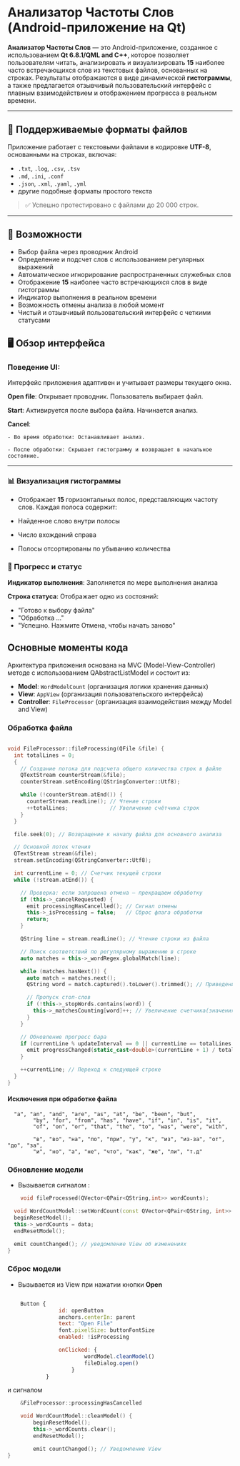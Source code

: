 # Анализатор Частоты Слов (Android-приложение на Qt)

**Анализатор Частоты Слов** — это Android-приложение, созданное с использованием **Qt 6.8.1/QML and C++**, которое позволяет пользователям читать, анализировать и визуализировать **15** наиболее часто встречающихся слов из текстовых файлов, основанных на строках. Результаты отображаются в виде динамической **гистограммы**, а также предлагается отзывчивый пользовательский интерфейс с плавным взаимодействием и отображением прогресса в реальном времени.

---

## 📂 Поддерживаемые форматы файлов
Приложение работает с текстовыми файлами в кодировке **UTF-8**, основанными на строках, включая:

- `.txt`, `.log`, `.csv`, `.tsv`
- `.md`, `.ini`, `.conf`
- `.json`, `.xml`, `.yaml`, `.yml`
- другие подобные форматы простого текста

> ✅ Успешно протестировано с файлами до 20 000 строк.

---

## 🎯 Возможности

- Выбор файла через проводник Android
- Определение и подсчет слов с использованием регулярных выражений
- Автоматическое игнорирование распространенных служебных слов
- Отображение **15** наиболее часто встречающихся слов в виде гистограммы
- Индикатор выполнения в реальном времени
- Возможность отмены анализа в любой момент
- Чистый и отзывчивый пользовательский интерфейс с четкими статусами

## 🖥️ Обзор интерфейса

### Поведение UI:

Интерфейс приложения адаптивен и учитывает размеры текущего окна.

**Open file**: Открывает проводник. Пользователь выбирает файл.

**Start**: Активируется после выбора файла. Начинается анализ.

**Cancel**:

    - Во время обработки: Останавливает анализ.

    - После обработки: Скрывает гистограмму и возвращает в начальное состояние.

---    

### 📊 Визуализация гистограммы

- Отображает **15** горизонтальных полос, представляющих частоту слов. Каждая полоса содержит:

- Найденное слово внутри полосы

- Число вхождений справа

- Полосы отсортированы по убыванию количества

### 🔄 Прогресс и статус

**Индикатор выполнения**: Заполняется по мере выполнения анализа

**Строка статуса**: Отображает одно из состояний:

- "Готово к выбору файла"
- "Обработка ..."
- "Успешно. Нажмите Отмена, чтобы начать заново"

## Основные моменты кода

Архитектура приложения основана на MVC (Model-View-Controller) методе c использованием QAbstractListModel и состоит из:
- **Model**: `WordModelCount` (организация логики хранения данных)
- **View**: `AppView` (организация пользовательского интерфейса)
- **Controller**: `FileProcessor` (организация взаимодействия между Model and View)

### Обработка файла

```cpp

void FileProcessor::fileProcessing(QFile &file) {
  int totalLines = 0;
  {
    // Создание потока для подсчета общего количества строк в файле
    QTextStream counterStream(&file);
    counterStream.setEncoding(QStringConverter::Utf8);

    while (!counterStream.atEnd()) {
      counterStream.readLine(); // Чтение строки
      ++totalLines;             // Увеличение счётчика строк
    }
  }

  file.seek(0); // Возвращение к началу файла для основного анализа

  // Основной поток чтения
  QTextStream stream(&file);
  stream.setEncoding(QStringConverter::Utf8);

  int currentLine = 0; // Счетчик текущей строки
  while (!stream.atEnd()) {

    // Проверка: если запрошена отмена — прекращаем обработку
    if (this->_cancelRequested) {
      emit processingHasCancelled(); // Сигнал отмены
      this->_isProcessing = false;   // Сброс флага обработки
      return;
    }

    QString line = stream.readLine(); // Чтение строки из файла

    // Поиск соответствий по регулярному выражению в строке
    auto matches = this->_wordRegex.globalMatch(line);

    while (matches.hasNext()) {
      auto match = matches.next();
      QString word = match.captured().toLower().trimmed(); // Приведение к нижнему регистру и удаление пробелов

      // Пропуск стоп-слов
      if (!this->_stopWords.contains(word)) {
        this->_matchesCounting[word]++; // Увеличение счетчика(значения) для найденного слова (ключа)
      }
    }

    // Обновление прогресс бара
    if (currentLine % updateInterval == 0 || currentLine == totalLines - 1) {
      emit progressChanged(static_cast<double>(currentLine + 1) / totalLines); // Сигнал обновления прогресса
    }

    ++currentLine; // Переход к следующей строке
  }
}

```
#### Исключения при обработке файла

```
  "a", "an", "and", "are", "as", "at", "be", "been", "but",
        "by", "for", "from", "has", "have", "if", "in", "is", "it",
        "of", "on", "or", "that", "the", "to", "was", "were", "with",

        "в", "во", "на", "по", "при", "у", "к", "из", "из-за", "от", "до", "за",
        "и", "но", "а", "не", "что", "как", "же", "ли", "т.д"
```

### Обновление модели 

- Вызывается сигналом :

``` cpp
    void fileProcessed(QVector<QPair<QString,int>> wordCounts);
```

```cpp
  void WordCountModel::setWordCount(const QVector<QPair<QString, int>> &data) {
  beginResetModel();
  this->_wordCounts = data;
  endResetModel();

  emit countChanged(); // уведомление View об изменениях
}
```
### Сброс модели

- Вызывается из View при нажатии кнопки **Open**

``` qml

    Button {
                id: openButton
                anchors.centerIn: parent
                text: "Open File"
                font.pixelSize: buttonFontSize
                enabled: !isProcessing

                onClicked: {
                        wordModel.cleanModel()
                        fileDialog.open()
                    }
            }
```
и сигналом

```cpp
    &FileProcessor::processingHasCancelled
```   
```cpp
    void WordCountModel::cleanModel() {
        beginResetModel();
        this->_wordCounts.clear();
        endResetModel();

        emit countChanged(); // Уведомление View
}
```


